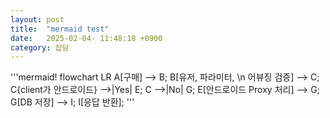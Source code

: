 ```yaml
---
layout: post
title:  "mermaid test"
date:   2025-02-04- 11:48:18 +0900
category: 잡담
---
```

'''mermaid!
flowchart LR
    A[구매] --> B;
    B[유저, 파라미터, \n 어뷰징 검증] --> C;
    C{client가 안드로이드} -->|Yes| E;
    C -->|No| G;
    E[안드로이드 Proxy 처리] --> G;
    G[DB 저장] --> I;
    I[응답 반환];
'''